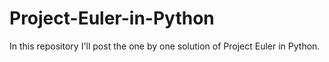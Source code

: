 # Project-Euler-in-Python
In this repository I'll post the one by one solution of Project Euler in Python.
